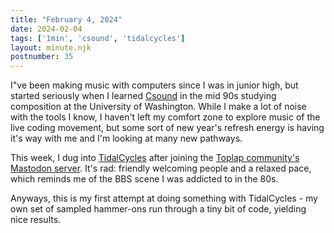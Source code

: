 ```yaml
---
title: "February 4, 2024"
date: 2024-02-04
tags: ['1min', 'csound', 'tidalcycles']
layout: minute.njk
postnumber: 35
---
```



I"ve been making music with computers since I was in junior high, but started seriously when I learned [Csound](https://csound.com/) in the mid 90s studying composition at the University of Washington. While I make a lot of noise with the tools I know, I haven't left my comfort zone to explore music of the live coding movement, but some sort of new year's refresh energy is having it's way with me and I'm looking at many new pathways. 

This week, I dug into [TidalCycles](https://tidalcycles.org/) after joining the [Toplap community's Mastodon server](https://social.toplap.org/home). It's rad: friendly welcoming people and a relaxed pace, which reminds me of the BBS scene I was addicted to in the 80s. 

Anyways, this is my first attempt at doing something with TidalCycles - my own set of sampled hammer-ons run through a tiny bit of code, yielding nice results.  




